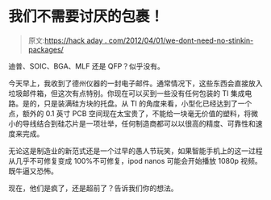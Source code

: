 # 我们不需要讨厌的包裹！

> 原文:[https://hack aday . com/2012/04/01/we-dont-need-no-stinkin-packages/](https://hackaday.com/2012/04/01/we-dont-need-no-stinkin-packages/)

迪普、SOIC、BGA、MLF 还是 QFP？似乎没有。

今天早上，我收到了德州仪器的一封电子邮件。通常情况下，这些东西会直接放入垃圾邮件箱，但这次有点特别。你现在可以买到一些没有任何包装的 TI 集成电路。是的，只是装满硅方块的托盘。从 TI 的角度来看，小型化已经达到了一个点，额外的 0.1 英寸 PCB 空间现在太宝贵了，不能给一块毫无价值的塑料，将微小的导线结合到硅芯片是一项壮举，任何制造商都可以以很高的精度、可靠性和速度来完成。

无论这是制造业的新范式还是一个过早的愚人节玩笑，如果智能手机上的这一过程从几乎不可修复变成 100%不可修复，ipod nanos 可能会开始播放 1080p 视频。既牛逼又恐怖。

现在，他们是疯了，还是超前了？告诉我们你的想法。